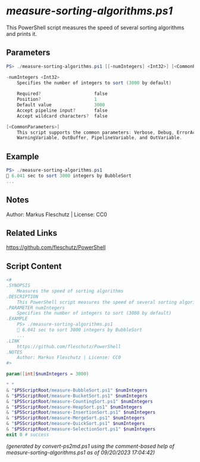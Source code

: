 *measure-sorting-algorithms.ps1*
================

This PowerShell script measures the speed of several sorting algorithms and prints it.

Parameters
----------
```powershell
PS> ./measure-sorting-algorithms.ps1 [[-numIntegers] <Int32>] [<CommonParameters>]

-numIntegers <Int32>
    Specifies the number of integers to sort (3000 by default)
    
    Required?                    false
    Position?                    1
    Default value                3000
    Accept pipeline input?       false
    Accept wildcard characters?  false

[<CommonParameters>]
    This script supports the common parameters: Verbose, Debug, ErrorAction, ErrorVariable, WarningAction, 
    WarningVariable, OutBuffer, PipelineVariable, and OutVariable.
```

Example
-------
```powershell
PS> ./measure-sorting-algorithms.ps1
🧭 6.041 sec to sort 3000 integers by BubbleSort
...

```

Notes
-----
Author: Markus Fleschutz | License: CC0

Related Links
-------------
https://github.com/fleschutz/PowerShell

Script Content
--------------
```powershell
<#
.SYNOPSIS
	Measures the speed of sorting algorithms
.DESCRIPTION
	This PowerShell script measures the speed of several sorting algorithms and prints it.
.PARAMETER numIntegers
	Specifies the number of integers to sort (3000 by default)
.EXAMPLE
	PS> ./measure-sorting-algorithms.ps1
	🧭 6.041 sec to sort 3000 integers by BubbleSort
	...
.LINK
	https://github.com/fleschutz/PowerShell
.NOTES
	Author: Markus Fleschutz | License: CC0
#>

param([int]$numIntegers = 3000)

" "
& "$PSScriptRoot/measure-BubbleSort.ps1" $numIntegers
& "$PSScriptRoot/measure-BucketSort.ps1" $numIntegers
& "$PSScriptRoot/measure-CountingSort.ps1" $numIntegers
& "$PSScriptRoot/measure-HeapSort.ps1" $numIntegers
& "$PSScriptRoot/measure-InsertionSort.ps1" $numIntegers
& "$PSScriptRoot/measure-MergeSort.ps1" $numIntegers
& "$PSScriptRoot/measure-QuickSort.ps1" $numIntegers
& "$PSScriptRoot/measure-SelectionSort.ps1" $numIntegers
exit 0 # success
```

*(generated by convert-ps2md.ps1 using the comment-based help of measure-sorting-algorithms.ps1 as of 09/20/2023 17:04:42)*
